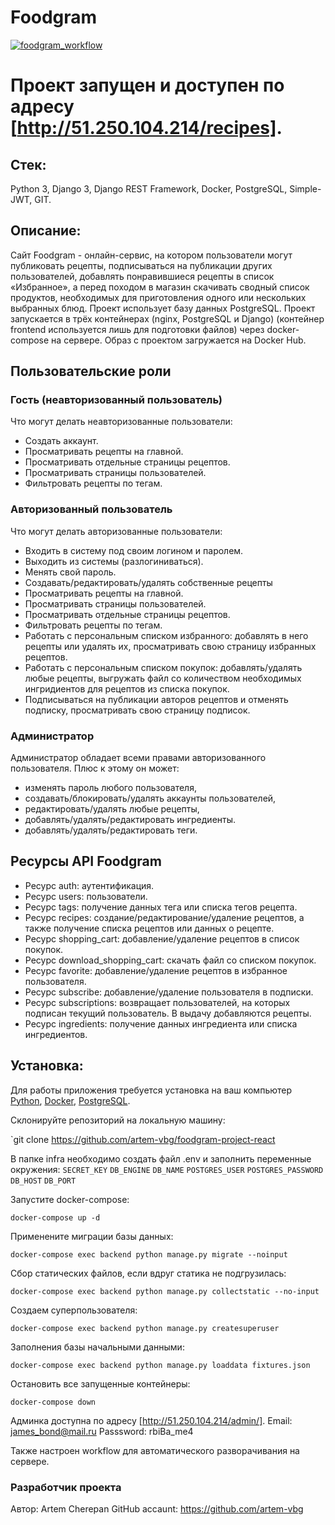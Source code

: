 # Foodgram

[![foodgram_workflow](https://github.com/artem-vbg/foodgram-project-react/actions/workflows/foodgram_workflow.yml/badge.svg)](https://github.com/artem-vbg/foodgram-project-react/actions/workflows/foodgram_workflow.yml)

# Проект запущен и доступен по адресу [http://51.250.104.214/recipes].

## Стек: 
Python 3, Django 3, Django REST Framework, Docker, PostgreSQL, Simple-JWT, GIT.

## Описание:
Cайт Foodgram - онлайн-сервис, на котором пользователи могут публиковать рецепты, подписываться на публикации других пользователей, добавлять понравившиеся рецепты в список «Избранное», а перед походом в магазин скачивать сводный список продуктов, необходимых для приготовления одного или нескольких выбранных блюд. Проект использует базу данных PostgreSQL. Проект запускается в трёх контейнерах (nginx, PostgreSQL и Django) (контейнер frontend используется лишь для подготовки файлов) через docker-compose на сервере. Образ с проектом загружается на Docker Hub.

## Пользовательские роли

### Гость (неавторизованный пользователь)

Что могут делать неавторизованные пользователи:

- Создать аккаунт.
- Просматривать рецепты на главной.
- Просматривать отдельные страницы рецептов.
- Просматривать страницы пользователей.
- Фильтровать рецепты по тегам.

### Авторизованный пользователь

Что могут делать авторизованные пользователи:

- Входить в систему под своим логином и паролем.
- Выходить из системы (разлогиниваться).
- Менять свой пароль.
- Создавать/редактировать/удалять собственные рецепты
- Просматривать рецепты на главной.
- Просматривать страницы пользователей.
- Просматривать отдельные страницы рецептов.
- Фильтровать рецепты по тегам.
- Работать с персональным списком избранного: добавлять в него рецепты или удалять их, просматривать свою страницу избранных рецептов.
- Работать с персональным списком покупок: добавлять/удалять любые рецепты, выгружать файл со количеством необходимых ингридиентов для рецептов из списка покупок.
- Подписываться на публикации авторов рецептов и отменять подписку, просматривать свою страницу подписок.

### Администратор

Администратор обладает всеми правами авторизованного пользователя. Плюс к этому он может:

- изменять пароль любого пользователя,
- создавать/блокировать/удалять аккаунты пользователей,
- редактировать/удалять любые рецепты,
- добавлять/удалять/редактировать ингредиенты.
- добавлять/удалять/редактировать теги.


## Ресурсы API Foodgram

- Ресурс auth: аутентификация.
- Ресурс users: пользователи.
- Ресурс tags: получение данных тега или списка тегов рецепта.
- Ресурс recipes: создание/редактирование/удаление рецептов, а также получение списка рецептов или данных о рецепте.
- Ресурс shopping_cart: добавление/удаление рецептов в список покупок.
- Ресурс download_shopping_cart: cкачать файл со списком покупок.
- Ресурс favorite: добавление/удаление рецептов в избранное пользователя.
- Ресурс subscribe: добавление/удаление пользователя в подписки.
- Ресурс subscriptions: возвращает пользователей, на которых подписан текущий пользователь. В выдачу добавляются рецепты.
- Ресурс ingredients: получение данных ингредиента или списка ингредиентов.


## Установка:
Для работы приложения требуется установка на ваш компьютер [Python](https://www.python.org/downloads/), [Docker](https://hub.docker.com/editions/community/docker-ce-desktop-windows), [PostgreSQL](https://postgrespro.ru/windows).

Склонируйте репозиторий на локальную машину:

  `git clone https://github.com/artem-vbg/foodgram-project-react

В папке infra необходимо создать файл .env и заполнить переменные окружения:
  `SECRET_KEY`
  `DB_ENGINE`
  `DB_NAME`
  `POSTGRES_USER`
  `POSTGRES_PASSWORD`
  `DB_HOST`
  `DB_PORT`

Запустите docker-compose:

  `docker-compose up -d`

Применените миграции базы данных:

  `docker-compose exec backend python manage.py migrate --noinput`

Сбор статических файлов, если вдруг статика не подгрузилась:

  `docker-compose exec backend python manage.py collectstatic --no-input`
  

Создаем суперпользователя:

  `docker-compose exec backend python manage.py createsuperuser`

Заполнения базы начальными данными:

  `docker-compose exec backend python manage.py loaddata fixtures.json`

Остановить все запущенные контейнеры:

  `docker-compose down`

Админка доступна по адресу [http://51.250.104.214/admin/].
Email: james_bond@mail.ru
Passsword: rbiBa_me4


Также настроен workflow для автоматического разворачивания на сервере.

### Разработчик проекта

Автор: Artem Cherepan 
GitHub accaunt: https://github.com/artem-vbg
